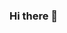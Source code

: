 ### Hi there 👋

<!--
**MoinS11/MoinS11** is a ✨ _special_ ✨ repository because its `README.md` (this file) appears on your GitHub profile.

Here are some ideas to get you started:

- 🔭 I’m currently pursuing Masters in Information Systems from Northeastern University
- 🌱 I’m currently learning Data Architecture, Engineering & Business Intelligence tools 
- 👯 I’m hold a  2+ years of strong experience of Consulting major IT firms with their IT Infrastructure and Data management         solutions 
- 💬 Ask me about F1 and rebuilding crashed cars
- 📫 How to reach me: soorya.m@northeastern.edu
- 😄 Pronouns: He/Him
-->
